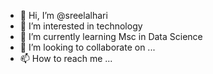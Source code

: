 - 👋 Hi, I’m @sreelalhari
- 👀 I’m interested in technology
- 🌱 I’m currently learning Msc in Data Science
- 💞️ I’m looking to collaborate on ...
- 📫 How to reach me ...

<!---
sreelalhari/sreelalhari is a ✨ special ✨ repository because its `README.md` (this file) appears on your GitHub profile.
You can click the Preview link to take a look at your changes.
--->
